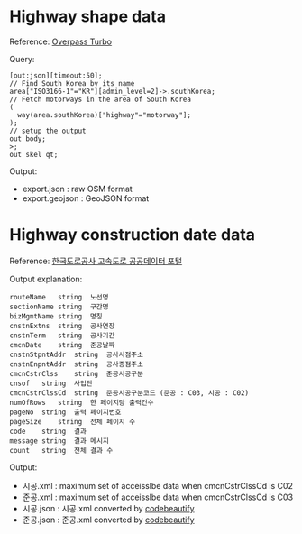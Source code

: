 # Highway shape data

Reference: [Overpass Turbo](https://overpass-turbo.eu/)

Query:

```Overpass QL
[out:json][timeout:50];
// Find South Korea by its name
area["ISO3166-1"="KR"][admin_level=2]->.southKorea;
// Fetch motorways in the area of South Korea
(
  way(area.southKorea)["highway"="motorway"];
);
// setup the output
out body;
>;
out skel qt;
```

Output:

- export.json : raw OSM format
- export.geojson : GeoJSON format

# Highway construction date data

Reference: [한국도로공사 고속도로 공공데이터 포털](https://data.ex.co.kr/openapi/basicinfo/openApiInfoM?apiId=0614)

Output explanation: 
```text
routeName	string	노선명
sectionName	string	구간명
bizMgmtName	string	명칭
cnstnExtns	string	공사연장
cnstnTerm	string	공사기간
cmcnDate	string	준공날짜
cnstnStpntAddr	string	공사시점주소
cnstnEnpntAddr	string	공사종점주소
cmcnCstrClss	string	준공시공구분
cnsof	string	사업단
cmcnCstrClssCd	string	준공시공구분코드 (준공 : C03, 시공 : C02)
numOfRows	string	한 페이지당 출력건수
pageNo	string	출력 페이지번호
pageSize	string	전체 페이지 수
code	string	결과
message	string	결과 메시지
count	string	전체 결과 수
```

Output:
- 시공.xml : maximum set of acceisslbe data when cmcnCstrClssCd is C02
- 준공.xml : maximum set of acceisslbe data when cmcnCstrClssCd is C03
- 시공.json : 시공.xml converted by [codebeautify](https://codebeautify.org/xmltojson)
- 준공.json : 준공.xml converted by [codebeautify](https://codebeautify.org/xmltojson)